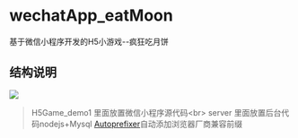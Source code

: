 # wechatApp_eatMoon
基于微信小程序开发的H5小游戏--疯狂吃月饼
## 结构说明
![](https://raw.githubusercontent.com/songsunny00/wechatApp_eatMoon/master/READMEImg/pic1.png)  
> H5Game_demo1 里面放置微信小程序源代码<br\>
> server 里面放置后台代码nodejs+Mysql
> [Autoprefixer](https://github.com/sindresorhus/gulp-autoprefixer)自动添加浏览器厂商兼容前缀
